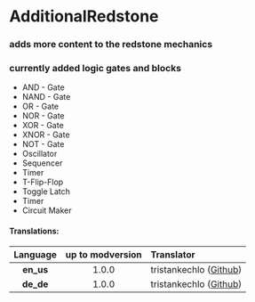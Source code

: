# AdditionalRedstone
### adds more content to the redstone mechanics 
### currently added logic gates and blocks
 - AND - Gate
 - NAND - Gate
 - OR - Gate
 - NOR - Gate
 - XOR - Gate
 - XNOR - Gate
 - NOT - Gate
 - Oscillator
 - Sequencer
 - Timer
 - T-Flip-Flop
 - Toggle Latch
 - Timer
 - Circuit Maker
 
 
 
 
 
 
#### Translations:
| Language | up to modversion | Translator |
|:--------:|:----------------:|:-----------|
| **en_us** | 1.0.0 | tristankechlo ([Github](https://github.com/tristankechlo)) |
| **de_de** | 1.0.0 | tristankechlo ([Github](https://github.com/tristankechlo)) |
